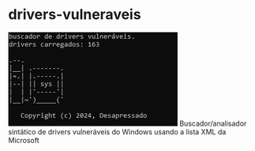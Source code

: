 # drivers-vulneraveis
![](screenshot.png)
Buscador/analisador sintático de drivers vulneráveis do Windows usando a lista XML da Microsoft
